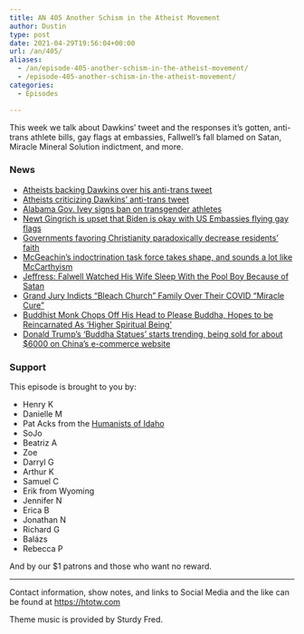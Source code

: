 ```yaml
---
title: AN 405 Another Schism in the Atheist Movement
author: Dustin
type: post
date: 2021-04-29T19:56:04+00:00
url: /an/405/
aliases:
  - /an/episode-405-another-schism-in-the-atheist-movement/
  - /episode-405-another-schism-in-the-atheist-movement/
categories:
  - Episodes

---
```

<div id="buzzsprout-player-10552704"></div><script src="https://www.buzzsprout.com/1983601/10552704-405-another-schism-in-the-atheist-movement.js?container_id=buzzsprout-player-10552704&player=small" type="text/javascript" charset="utf-8"></script>

This week we talk about Dawkins&#8217; tweet and the responses it&#8217;s gotten, anti-trans athlete bills, gay flags at embassies, Fallwell&#8217;s fall blamed on Satan, Miracle Mineral Solution indictment, and more.

<!--more-->

### News

  *  [Atheists backing Dawkins over his anti-trans tweet][1]
  *  [Atheists criticizing Dawkins&#8217; anti-trans tweet][2]
  *  [Alabama Gov. Ivey signs ban on transgender athletes][3]
  *  [Newt Gingrich is upset that Biden is okay with US Embassies flying gay flags][4]
  *  [Governments favoring Christianity paradoxically decrease residents&#8217; faith][5]
  *  [McGeachin&#8217;s indoctrination task force takes shape, and sounds a lot like McCarthyism][6]
  *  [Jeffress: Falwell Watched His Wife Sleep With the Pool Boy Because of Satan][7]
  *  [Grand Jury Indicts &#8220;Bleach Church&#8221; Family Over Their COVID &#8220;Miracle Cure&#8221;][8]
  *  [Buddhist Monk Chops Off His Head to Please Buddha, Hopes to be Reincarnated As &#8216;Higher Spiritual Being&#8217;][9]
  *  [Donald Trump&#8217;s &#8216;Buddha Statues&#8217; starts trending, being sold for about $6000 on China&#8217;s e-commerce website][10]

### Support

This episode is brought to you by:

  * Henry K
  * Danielle M
  * Pat Acks from the [Humanists of Idaho][11]
  * SoJo
  * Beatriz A
  * Zoe
  * Darryl G
  * Arthur K
  * Samuel C
  * Erik from Wyoming
  * Jennifer N
  * Erica B
  * Jonathan N
  * Richard G
  * Balázs
  * Rebecca P

And by our $1 patrons and those who want no reward.

* * *

Contact information, show notes, and links to Social Media and the like can be found at <https://htotw.com>

Theme music is provided by Sturdy Fred.

 [1]: https://friendlyatheist.patheos.com/2021/04/22/heres-how-well-known-atheists-are-defending-richard-dawkins-anti-trans-tweet/
 [2]: https://friendlyatheist.patheos.com/2021/04/23/these-atheists-are-rightly-criticizing-richard-dawkins-anti-trans-tweet/
 [3]: https://apnews.com/article/sports-alabama-kay-ivey-legislation-bills-dfad9ec686cf6bbf41af0ef94f95b925
 [4]: https://friendlyatheist.patheos.com/2021/04/26/gingrich-biden-attacks-traditional-americans-by-flying-gay-flags-at-embassies/
 [5]: https://academictimes.com/governments-favoring-christianity-paradoxically-decrease-residents-faith/
 [6]: https://www.idahopress.com/eyeonboise/mcgeachins-indoctrination-task-force-takes-shape/article_45a732e3-e99d-5e72-9dbf-90bdd6596f3f.html
 [7]: https://friendlyatheist.patheos.com/2021/04/23/jeffress-falwell-watched-his-wife-sleep-with-the-pool-boy-because-of-satan/
 [8]: https://friendlyatheist.patheos.com/2021/04/24/grand-jury-indicts-bleach-church-family-over-their-covid-miracle-cure/
 [9]: https://www.india.com/viral/buddhist-monk-chops-off-his-head-to-please-buddha-hopes-to-be-reincarnated-as-higher-spiritual-being-4599444/
 [10]: https://www.india.com/viral/donald-trumps-buddha-statues-start-trending-online-being-sold-for-over-rs-44000-on-e-commerce-site-4484342/
 [11]: https://www.humanistsofidaho.org/